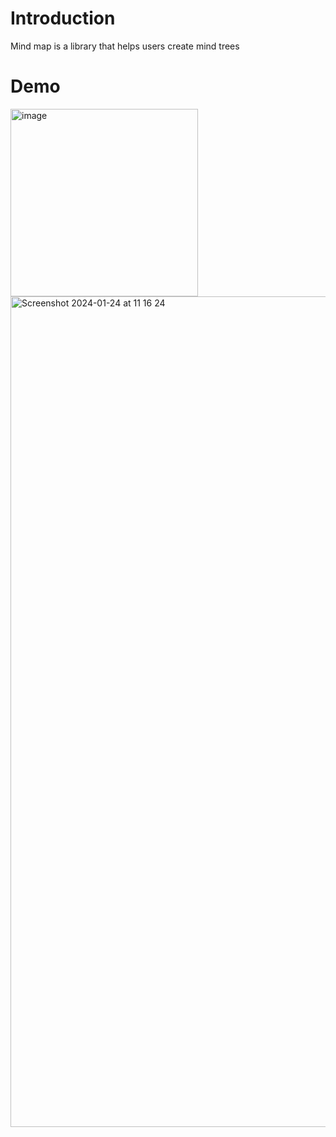 # Introduction
Mind map is a library that helps users create mind trees
 
 
# Demo

<img src="https://user-images.githubusercontent.com/49116308/235081720-70912933-4623-440b-ab0e-9fb244ba38a6.png" alt="image" width="300" height="auto">

<img width="1329" alt="Screenshot 2024-01-24 at 11 16 24" src="https://github.com/BrianTV98/mind_map/assets/49116308/88aa7d91-3ef7-4484-9353-2a68602fb5c9">
